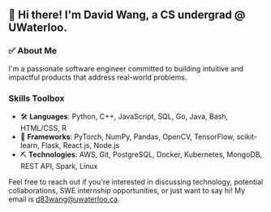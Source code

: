 ## 🌟 Hi there! I'm David Wang, a CS undergrad @ UWaterloo.

### ✅ About Me

I'm a passionate software engineer committed to building intuitive and impactful products that address real-world problems. 

### Skills Toolbox

- 🛠️ **Languages**: Python, C++, JavaScript, SQL, Go, Java, Bash, HTML/CSS, R
- 🔧 **Frameworks**: PyTorch, NumPy, Pandas, OpenCV, TensorFlow, scikit-learn, Flask, React.js, Node.js
- ⛏️ **Technologies**: AWS, Git, PostgreSQL, Docker, Kubernetes, MongoDB, REST API, Spark, Linux

Feel free to reach out if you're interested in discussing technology, potential collaborations, SWE internship opportunities, or just want to say hi! My email is d83wang@uwaterloo.ca.
